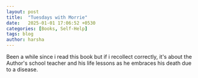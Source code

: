 ```yaml
---
layout: post
title:  "Tuesdays with Morrie"
date:   2025-01-01 17:06:52 +0530
categories: [Books, Self-Help]
tags: blog
author: harsha
---
```


Been a while since i read this book but if i recollect correctly, it's about the Author's school teacher and his life lessons as he embraces his death due to a disease.